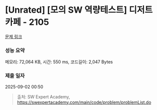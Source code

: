 # [Unrated] [모의 SW 역량테스트] 디저트 카페 - 2105 

[문제 링크](https://swexpertacademy.com/main/code/problem/problemDetail.do?contestProbId=AV5VwAr6APYDFAWu) 

### 성능 요약

메모리: 72,064 KB, 시간: 550 ms, 코드길이: 2,047 Bytes

### 제출 일자

2025-09-02 00:50



> 출처: SW Expert Academy, https://swexpertacademy.com/main/code/problem/problemList.do